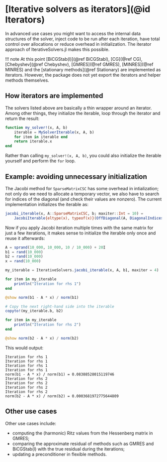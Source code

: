 # [Iterative solvers as iterators](@id Iterators)

In advanced use cases you might want to access the internal data structures of the solver, inject code to be run after each iteration, have total control over allocations or reduce overhead in initialization. The iterator approach of IterativeSolvers.jl makes this possible.

!!! note
    At this point [BiCGStab(l)](@ref BiCGStabl), [CG](@ref CG), [Chebyshev](@ref Chebyshev), [GMRES](@ref GMRES), [MINRES](@ref MINRES) and the [stationary methods](@ref Stationary) are implemented as iterators. However, the package does not yet export the iterators and helper methods themselves.

## How iterators are implemented
The solvers listed above are basically a thin wrapper around an iterator. Among other things, they initialize the iterable, loop through the iterator and return the result:

```julia
function my_solver!(x, A, b)
    iterable = MySolverIterable(x, A, b)
    for item in iterable end
    return iterable.x
end
```

Rather than calling `my_solver!(x, A, b)`, you could also initialize the iterable yourself and perform the `for` loop.

## Example: avoiding unnecessary initialization
The Jacobi method for `SparseMatrixCSC` has some overhead in intialization; not only do we need to allocate a temporary vector, we also have to search for indices of the diagonal (and check their values are nonzero). The current implementation initializes the iterable as:

```julia
jacobi_iterable(x, A::SparseMatrixCSC, b; maxiter::Int = 10) =
    JacobiIterable{eltype(x), typeof(x)}(OffDiagonal(A, DiagonalIndices(A)), x, similar(x), b, maxiter)
```

Now if you apply Jacobi iteration multiple times with the same matrix for just a few iterations, it makes sense to initialize the iterable only once and reuse it afterwards:

```julia
A = sprand(10_000, 10_000, 10 / 10_000) + 20I
b1 = rand(10_000)
b2 = rand(10_000)
x = rand(10_000)

my_iterable = IterativeSolvers.jacobi_iterable(x, A, b1, maxiter = 4)

for item in my_iterable 
    println("Iteration for rhs 1")
end

@show norm(b1 - A * x) / norm(b1)

# Copy the next right-hand side into the iterable
copyto!(my_iterable.b, b2)

for item in my_iterable
    println("Iteration for rhs 2")
end

@show norm(b2 - A * x) / norm(b2)
```

This would output:

```
Iteration for rhs 1
Iteration for rhs 1
Iteration for rhs 1
Iteration for rhs 1
norm(b1 - A * x) / norm(b1) = 0.08388528015119746
Iteration for rhs 2
Iteration for rhs 2
Iteration for rhs 2
Iteration for rhs 2
norm(b2 - A * x) / norm(b2) = 0.0003681972775644809
```

## Other use cases
Other use cases include: 
- computing the (harmonic) Ritz values from the Hessenberg matrix in GMRES;
- comparing the approximate residual of methods such as GMRES and BiCGStab(l) with the true residual during the iterations;
- updating a preconditioner in flexible methods.

